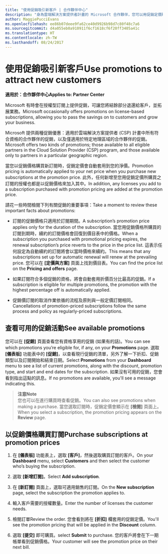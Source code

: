 ```yaml
---
title: "使用促銷吸引新客戶 | 合作夥伴中心"
description: "身為雲端解決方案提供者計畫的 Microsoft 合作夥伴，您可以用促銷定價購買訂閱，再將省下的金額回饋給您的客戶。"
author: MaggiePucciEvans
ms.openlocfilehash: ee86b07deee9fa62ce40d9926b98d7c80f48c7a6
ms.sourcegitcommit: d4a055eb0a910911f6cf1618cf6f20ff3405a41c
ms.translationtype: HT
ms.contentlocale: zh-TW
ms.lasthandoff: 08/24/2017
---
```

# <a name="use-promotions-to-attract-new-customers"></a><span data-ttu-id="6483d-103">使用促銷吸引新客戶</span><span class="sxs-lookup"><span data-stu-id="6483d-103">Use promotions to attract new customers</span></span>  

**<span data-ttu-id="6483d-104">適用於：合作夥伴中心</span><span class="sxs-lookup"><span data-stu-id="6483d-104">Applies to: Partner Center</span></span>**

<!--[FWLink: https://go.microsoft.com/fwlink/?linkid=852469]-->

<span data-ttu-id="6483d-105">Microsoft 有時會在授權型訂閱上提供促銷，可讓您將結餘部分退還給客戶，並拓展業務。</span><span class="sxs-lookup"><span data-stu-id="6483d-105">Microsoft occasionally offers promotions on license-based subscriptions, allowing you to pass the savings on to customers and grow your business.</span></span> 

<span data-ttu-id="6483d-106">Microsoft 提供兩種促銷優惠：適用於雲端解決方案提供者 (CSP) 計畫中所有符合資格的合作夥伴的促銷，以及僅適用於特定地理區域的合作夥伴的促銷。</span><span class="sxs-lookup"><span data-stu-id="6483d-106">Microsoft offers two kinds of promotions; those available to all eligible partners in the Cloud Solution Provider (CSP) program, and those available only to partners in a particular geographic region.</span></span>

<span data-ttu-id="6483d-107">當您以促銷價格購買新訂閱時，促銷定價會自動套用到您的淨價。</span><span class="sxs-lookup"><span data-stu-id="6483d-107">Promotion pricing is automatically applied to your net price when you purchase new subscriptions at the promotion price.</span></span> <span data-ttu-id="6483d-108">此外，任何新增至您用促銷定價所購買之訂閱的授權也都是以促銷價格來加入其中。</span><span class="sxs-lookup"><span data-stu-id="6483d-108">In addition, any licenses you add to a subscription purchased with promotion pricing are added at the promotion price.</span></span> 

<span data-ttu-id="6483d-109">請花一些時間檢閱下列有關促銷的重要事項：</span><span class="sxs-lookup"><span data-stu-id="6483d-109">Take a moment to review these important facts about promotions:</span></span>

-   <span data-ttu-id="6483d-110">訂閱的促銷價格只適用於訂閱期間。</span><span class="sxs-lookup"><span data-stu-id="6483d-110">A subscription’s promotion price applies only for the duration of the subscription.</span></span> <span data-ttu-id="6483d-111">當您用促銷價格所購買的訂閱到期時，續約的訂閱價格會回復到價目表中的價格。</span><span class="sxs-lookup"><span data-stu-id="6483d-111">When a subscription you purchased with promotional pricing expires, the renewal subscription’s price reverts to the price in the price list.</span></span> <span data-ttu-id="6483d-112">這表示任何設定為自動續約的訂閱將會以當時價格來續約。</span><span class="sxs-lookup"><span data-stu-id="6483d-112">This means that any subscriptions set up for automatic renewal will renew at the prevailing price.</span></span> <span data-ttu-id="6483d-113">您可以在 **\[定價與方案\]** 頁面上找到價目表。</span><span class="sxs-lookup"><span data-stu-id="6483d-113">You can find the price list on the **Pricing and offers** page.</span></span> 

-   <span data-ttu-id="6483d-114">如果訂閱符合多個促銷的資格，將會自動套用折價百分比最高的促銷。</span><span class="sxs-lookup"><span data-stu-id="6483d-114">If a subscription is eligible for multiple promotions, the promotion with the highest percentage off is automatically applied.</span></span>

-   <span data-ttu-id="6483d-115">促銷價訂閱的取消作業依循的流程及原則與一般定價訂閱相同。</span><span class="sxs-lookup"><span data-stu-id="6483d-115">Cancellations of promotion-priced subscriptions follow the same process and policy as regularly-priced subscriptions.</span></span>

## <a name="see-available-promotions"></a><span data-ttu-id="6483d-116">查看可用的促銷活動</span><span class="sxs-lookup"><span data-stu-id="6483d-116">See available promotions</span></span>

<span data-ttu-id="6483d-117">您可以在 **\[促銷\]** 頁面查看您有資格享用的促銷 (如果有的話)。</span><span class="sxs-lookup"><span data-stu-id="6483d-117">You can see which promotions you’re eligible for, if any, on your **Promotions** page.</span></span> <span data-ttu-id="6483d-118">選取 **\[儀表板\]** 功能表中的 **\[促銷\]**，以查看現行促銷的清單，另外了解一下折扣、促銷類型以及訂閱開始和結束日期。</span><span class="sxs-lookup"><span data-stu-id="6483d-118">Select **Promotions** from your **Dashboard** menu to see a list of current promotions, along with the discount, promotion type, and start and end dates for the subscription.</span></span> <span data-ttu-id="6483d-119">如果沒有可用的促銷，您會看到指出這點的訊息。</span><span class="sxs-lookup"><span data-stu-id="6483d-119">If no promotions are available, you'll see a message indicating this.</span></span> 

>**<span data-ttu-id="6483d-120">注意</span><span class="sxs-lookup"><span data-stu-id="6483d-120">Note</span></span>**<br>
<span data-ttu-id="6483d-121">您也可以在進行購買時查看促銷。</span><span class="sxs-lookup"><span data-stu-id="6483d-121">You can also see promotions when making a purchase.</span></span> <span data-ttu-id="6483d-122">當您選取訂閱時，促銷定價會顯示在 **\[檢閱\]** 頁面上。</span><span class="sxs-lookup"><span data-stu-id="6483d-122">When you select a subscription, the promotion pricing appears on the **Review** page.</span></span>

## <a name="purchase-subscriptions-at-promotion-prices"></a><span data-ttu-id="6483d-123">以促銷價格購買訂閱</span><span class="sxs-lookup"><span data-stu-id="6483d-123">Purchase subscriptions at promotion prices</span></span>

1. <span data-ttu-id="6483d-124">在 **\[儀表板\]** 功能表上，選取 **\[客戶\]**，然後選取購買訂閱的客戶。</span><span class="sxs-lookup"><span data-stu-id="6483d-124">On your **Dashboard** menu, select **Customers** and then select the customer who’s buying the subscription.</span></span> 

2. <span data-ttu-id="6483d-125">選取 **\[新增訂閱\]**。</span><span class="sxs-lookup"><span data-stu-id="6483d-125">Select **Add subscription**.</span></span>

3. <span data-ttu-id="6483d-126">在 **\[新訂閱\]** 頁面上，選取可適用銷售的訂閱。</span><span class="sxs-lookup"><span data-stu-id="6483d-126">On the **New subscription** page, select the subscription the promotion applies to.</span></span>

4. <span data-ttu-id="6483d-127">輸入客戶需要的授權數量。</span><span class="sxs-lookup"><span data-stu-id="6483d-127">Enter the number of licenses the customer needs.</span></span> 

5. <span data-ttu-id="6483d-128">檢閱訂單</span><span class="sxs-lookup"><span data-stu-id="6483d-128">Review the order.</span></span> <span data-ttu-id="6483d-129">您會看到將在 **\[折扣\]** 欄套用的促銷定價。</span><span class="sxs-lookup"><span data-stu-id="6483d-129">You'll see the promotion pricing that will be applied in the **Discount** column.</span></span>  

6.  <span data-ttu-id="6483d-130">選取 **\[提交\]** 即可購買。</span><span class="sxs-lookup"><span data-stu-id="6483d-130">select **Submit** to purchase.</span></span> <span data-ttu-id="6483d-131">您的客戶將會在下一期帳單看到促銷價格。</span><span class="sxs-lookup"><span data-stu-id="6483d-131">Your customer will see the promotion price on their next bill.</span></span>  



